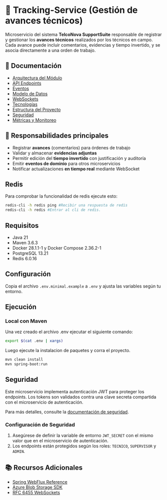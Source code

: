 # 📍 Tracking-Service (Gestión de avances técnicos)

Microservicio del sistema **TelcoNova SupportSuite** responsable de registrar y gestionar los **avances técnicos** realizados por los técnicos en campo. Cada avance puede incluir comentarios, evidencias y tiempo invertido, y se asocia directamente a una orden de trabajo.

## 📑 Documentación

- [Arquitectura del Módulo](docs/arquitectura.md)
- [API Endpoints](docs/api-endpoints.md)
- [Eventos](docs/eventos.md)
- [Modelo de Datos](docs/modelo-datos.md)
- [WebSockets](docs/websockets.md)
- [Tecnologías](docs/tecnologias.md)
- [Estructura del Proyecto](docs/estructura-proyecto.md)
- [Seguridad](docs/seguridad.md)
- [Métricas y Monitoreo](docs/metricas.md)

## 🧭 Responsabilidades principales

- Registrar **avances** (comentarios) para órdenes de trabajo
- Validar y almacenar **evidencias adjuntas**
- Permitir edición del **tiempo invertido** con justificación y auditoría
- Emitir **eventos de dominio** para otros microservicios
- Notificar actualizaciones **en tiempo real** mediante WebSocket

## Redis

Para comprobar la funcionalidad de redis ejecute esto:

```sh
redis-cli -h redis ping #Recibir una respuesta de redis
redis-cli -h redis #Entrar al cli de redis.
```

## Requisitos

- Java 21
- Maven 3.6.3
- Docker 28.1.1-1 y Docker Compose 2.36.2-1
- PostgreSQL 13.21
- Redis 6.0.16

## Configuración

Copia el archivo `.env.minimal.example` a `.env` y ajusta las variables según tu entorno.

## Ejecución

### Local con Maven

Una vez creado el archivo .env ejecutar el siguiente comando:

```bash
export $(cat .env | xargs)
```

Luego ejecute la instalacion de paquetes y corra el proyecto.

```bash
mvn clean install
mvn spring-boot:run
```

## Seguridad

Este microservicio implementa autenticación JWT para proteger los endpoints. Los tokens son validados contra una clave secreta compartida con el microservicio de autenticación.

Para más detalles, consulte la [documentación de seguridad](docs/seguridad.md).

### Configuración de Seguridad

1. Asegúrese de definir la variable de entorno `JWT_SECRET` con el mismo valor que en el microservicio de autenticación.
2. Los endpoints están protegidos según los roles: `TECNICO`, `SUPERVISOR` y `ADMIN`.


## 📚 Recursos Adicionales

* [Spring WebFlux Reference](https://docs.spring.io/spring-framework/docs/current/reference/html/web-reactive.html)
* [Azure Blob Storage SDK](https://docs.microsoft.com/azure/storage/blobs)
* [RFC 6455 WebSockets](https://tools.ietf.org/html/rfc6455)
